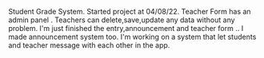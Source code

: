 Student Grade System.
Started project at 04/08/22.
Teacher Form has an admin panel .
Teachers can delete,save,update any data without any problem.
I'm just finished the entry,announcement and teacher form ..
I made announcement system too.
I'm working on a system that let students and teacher message with each other in the app.

